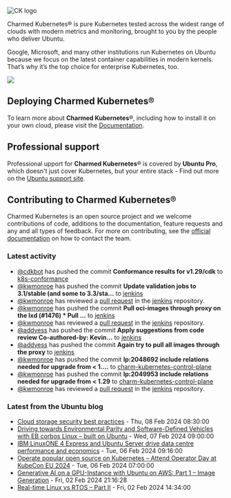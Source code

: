 ![CK logo](https://assets.ubuntu.com/v1/451d4cf4-Charmed+Kubernetes_RGB_onWhite_2022.svg)

Charmed Kubernetes® is pure Kubernetes tested across the widest range of clouds with modern metrics and monitoring, brought to you by the people who deliver Ubuntu.

Google, Microsoft, and many other institutions run Kubernetes on Ubuntu because we focus on the latest container capabilities in modern kernels. That’s why it’s the top choice for enterprise Kubernetes, too.

![](https://assets.ubuntu.com/v1/843c77b6-juju-at-a-glace.svg)

## Deploying Charmed Kubernetes®

To learn more about **Charmed Kubernetes**®, including how to install it on your own cloud, please visit the [Documentation][docs].

## Professional support

Professional upport for **Charmed Kubernetes**® is covered by **Ubuntu Pro**, which doesn't just cover Kubernetes, but your entire stack - Find out more on the [Ubuntu support site](https://ubuntu.com/support).

## Contributing to Charmed Kubernetes®

Charmed Kubernetes is an open source project and we welcome contributions of code, additions to the documentation, feature requests and any and all types of feedback. For more on contributing, see the [official documentation][get-in-touch] on how to contact the team.

<!-- LINKS -->
[docs]: https://ubuntu.com/kubernetes/docs
[get-in-touch]: https://ubuntu.com/kubernetes/docs/get-in-touch

### Latest activity

<!-- activity starts -->
 - [@cdkbot](https://github.com/cdkbot) has pushed the commit **Conformance results for v1.29/cdk** to [k8s-conformance](https://github.com/charmed-kubernetes/k8s-conformance)
 - [@kwmonroe](https://github.com/kwmonroe) has pushed the commit **Update validation jobs to 3.1/stable (and some to 3.3/sta...** to [jenkins](https://github.com/charmed-kubernetes/jenkins)
 - [@kwmonroe](https://github.com/kwmonroe) has reviewed a [pull request](https://github.com/charmed-kubernetes/jenkins/pull/1473) in the [jenkins](https://github.com/charmed-kubernetes/jenkins) repository.
 - [@kwmonroe](https://github.com/kwmonroe) has pushed the commit **Pull oci-images through proxy on the lxd (#1476)  * Pull ...** to [jenkins](https://github.com/charmed-kubernetes/jenkins)
 - [@kwmonroe](https://github.com/kwmonroe) has reviewed a [pull request](https://github.com/charmed-kubernetes/jenkins/pull/1476) in the [jenkins](https://github.com/charmed-kubernetes/jenkins) repository.
 - [@addyess](https://github.com/addyess) has pushed the commit **Apply suggestions from code review  Co-authored-by: Kevin...** to [jenkins](https://github.com/charmed-kubernetes/jenkins)
 - [@addyess](https://github.com/addyess) has pushed the commit **Again try to pull all images through the proxy** to [jenkins](https://github.com/charmed-kubernetes/jenkins)
 - [@kwmonroe](https://github.com/kwmonroe) has pushed the commit **lp:2048692 include relations needed for upgrade from < 1....** to [charm-kubernetes-control-plane](https://github.com/charmed-kubernetes/charm-kubernetes-control-plane)
 - [@kwmonroe](https://github.com/kwmonroe) has pushed the commit **lp:2049953 include relations needed for upgrade from < 1.29** to [charm-kubernetes-control-plane](https://github.com/charmed-kubernetes/charm-kubernetes-control-plane)
 - [@kwmonroe](https://github.com/kwmonroe) has reviewed a [pull request](https://github.com/charmed-kubernetes/jenkins/pull/1473) in the [jenkins](https://github.com/charmed-kubernetes/jenkins) repository.
<!-- activity ends -->

<!-- roadmap starts -->

<!-- roadmap ends -->

### Latest from the Ubuntu blog

<!-- blog starts -->
* [Cloud storage security best practices](https://ubuntu.com//blog/cloud-storage-security) - Thu, 08 Feb 2024 08:30:00 
* [Driving towards Environmental Parity and Software-Defined Vehicles with EB corbos Linux – built on Ubuntu](https://ubuntu.com//blog/driving-towards-environmental-parity-and-software-defined-vehicles-with-eb-corbos-linux-built-on-ubuntu) - Wed, 07 Feb 2024 09:00:00 
* [IBM LinuxONE 4 Express and Ubuntu Server drive data centre performance and economics](https://ubuntu.com//blog/ibm-linuxone-4-express-and-ubuntu-server-drive-data-centre-performance-and-economics) - Tue, 06 Feb 2024 09:16:00 
* [Operate popular open source on Kubernetes – Attend Operator Day at KubeCon EU 2024](https://ubuntu.com//blog/operate-popular-open-source-on-kubernetes-attend-operator-day-at-kubecon-eu-2024) - Tue, 06 Feb 2024 07:00:00 
* [Generative AI on a GPU-Instance with Ubuntu on AWS: Part 1 &#8211; Image Generation](https://ubuntu.com//blog/genai-on-ubuntu-on-aws-image-generation) - Fri, 02 Feb 2024 21:16:28 
* [Real-time Linux vs RTOS &#8211; Part II](https://ubuntu.com//blog/real-time-linux-vs-rtos-2) - Fri, 02 Feb 2024 14:34:00 
<!-- blog ends -->
